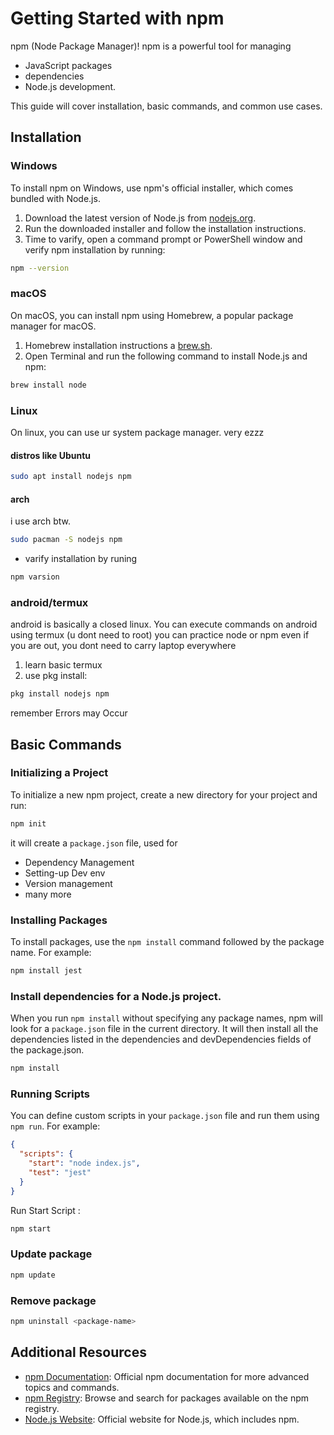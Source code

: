 # Getting Started with npm

npm (Node Package Manager)! npm is a powerful tool for managing 
* JavaScript packages
* dependencies
* Node.js development.

This guide will cover installation, basic commands, and common use cases.

## Installation

### Windows

To install npm on Windows, use npm's official installer, which comes bundled with Node.js.

1. Download the latest version of Node.js from [nodejs.org](https://nodejs.org).
2. Run the downloaded installer and follow the installation instructions.
3. Time to varify, open a command prompt or PowerShell window and verify npm installation by running:

```bash
npm --version
```


### macOS

On macOS, you can install npm using Homebrew, a popular package manager for macOS.

1. Homebrew installation instructions a [brew.sh](https://brew.sh).
2. Open Terminal and run the following command to install Node.js and npm:

```bash
brew install node
```

### Linux
On linux, you can use ur system package manager. very ezzz


#### distros like Ubuntu
```bash
sudo apt install nodejs npm
```

#### arch
i use arch btw.

```bash
sudo pacman -S nodejs npm
```

* varify installation by runing
```bash
npm varsion
```

### android/termux
android is basically a closed linux. You can execute commands on android using termux (u dont need to root)
you can practice node or npm even if you are out, you dont need to carry laptop everywhere

1. learn basic termux
2. use pkg install:
```bash
pkg install nodejs npm
```
remember Errors may Occur



## Basic Commands

### Initializing a Project

To initialize a new npm project, create a new directory for your project and run:

```bash
npm init
```

it will create a ```package.json``` file, used for
* Dependency Management
* Setting-up Dev env
* Version management
* many more


### Installing Packages

To install packages, use the `npm install` command followed by the package name. For example:

```bash
npm install jest
```

### Install dependencies for a Node.js project.
When you run ```npm install``` without specifying any package names, npm will look for a ```package.json``` file in the current directory. It will then install all the dependencies listed in the dependencies and devDependencies fields of the package.json.

```bash
npm install
```


### Running Scripts

You can define custom scripts in your `package.json` file and run them using `npm run`. For example:
```json
{
  "scripts": {
    "start": "node index.js",
    "test": "jest"
  }
}
```

Run Start Script :
```bash
npm start
```

### Update package
```bash
npm update
```

### Remove package
```bash
npm uninstall <package-name>
```


## Additional Resources
* [npm Documentation](https://docs.npmjs.com/): Official npm documentation for more advanced topics and commands.
* [npm Registry](https://www.npmjs.com/): Browse and search for packages available on the npm registry.
* [Node.js Website](https://nodejs.org/en): Official website for Node.js, which includes npm.
